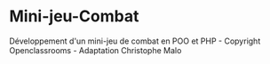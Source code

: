 # Mini-jeu-Combat
Développement d'un mini-jeu de combat en POO et PHP - Copyright Openclassrooms - Adaptation Christophe Malo
